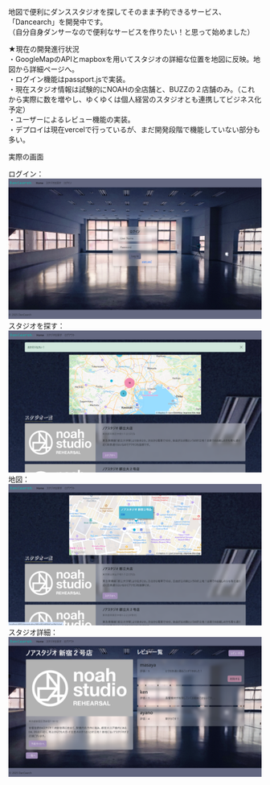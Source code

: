 地図で便利にダンススタジオを探してそのまま予約できるサービス、「Dancearch」を開発中です。<br>（自分自身ダンサーなので便利なサービスを作りたい！と思って始めました）

★現在の開発進行状況<br>
・GoogleMapのAPIとmapboxを用いてスタジオの詳細な位置を地図に反映。地図から詳細ページへ。<br>
・ログイン機能はpassport.jsで実装。<br>
・現在スタジオ情報は試験的にNOAHの全店舗と、BUZZの２店舗のみ。（これから実際に数を増やし、ゆくゆくは個人経営のスタジオとも連携してビジネス化予定）<br>
・ユーザーによるレビュー機能の実装。<br>
・デプロイは現在vercelで行っているが、まだ開発段階で機能していない部分も多い。<br>

実際の画面

ログイン：![スクリーンショット](public/images/login.png)
スタジオを探す：![スクリーンショット](public/images/home.png)
地図：![スクリーンショット](public/images/map.png)
スタジオ詳細：![スクリーンショット](public/images/show.png)
